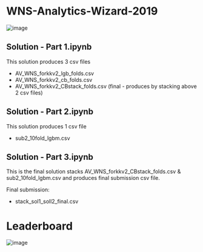 # WNS-Analytics-Wizard-2019
![image](https://user-images.githubusercontent.com/37707687/64086166-44661b00-cd54-11e9-9002-898296c502e2.png)

Solution - Part 1.ipynb
-----------------------
This solution produces 3 csv files

- AV_WNS_forkkv2_lgb_folds.csv
- AV_WNS_forkkv2_cb_folds.csv
- AV_WNS_forkkv2_CBstack_folds.csv (final - produces by stacking above 2 csv files)

Solution - Part 2.ipynb
-----------------------
This solution produces 1 csv file
- sub2_10fold_lgbm.csv

Solution - Part 3.ipynb
-----------------------
This is the final solution stacks AV_WNS_forkkv2_CBstack_folds.csv & sub2_10fold_lgbm.csv
and produces final submission csv file.

Final submission:
- stack_sol1_soll2_final.csv

# Leaderboard
![image](https://user-images.githubusercontent.com/37707687/64086335-3795f700-cd55-11e9-9c26-9a302a464023.png)
